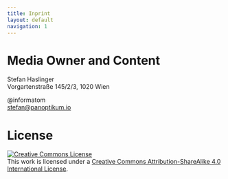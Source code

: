 ```yaml
---
title: Inprint
layout: default
navigation: 1
---
```


# Media Owner and Content

Stefan Haslinger<br/>
Vorgartenstraße 145/2/3, 1020 Wien

@informatom<br/>
stefan@panoptikum.io


# License

<a rel="license" href="http://creativecommons.org/licenses/by-sa/4.0/"><img alt="Creative Commons License" style="border-width:0" src="https://i.creativecommons.org/l/by-sa/4.0/88x31.png" /></a><br />This work is licensed under a <a rel="license" href="http://creativecommons.org/licenses/by-sa/4.0/">Creative Commons Attribution-ShareAlike 4.0 International License</a>.
